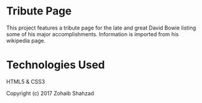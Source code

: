# Tribute Page
This project features a tribute page for the late and great David Bowie listing some of his major accomplishments. 
Information is imported from his wikipedia page.

# Technologies Used
HTML5 & CSS3

Copyright (c) 2017 Zohaib Shahzad
